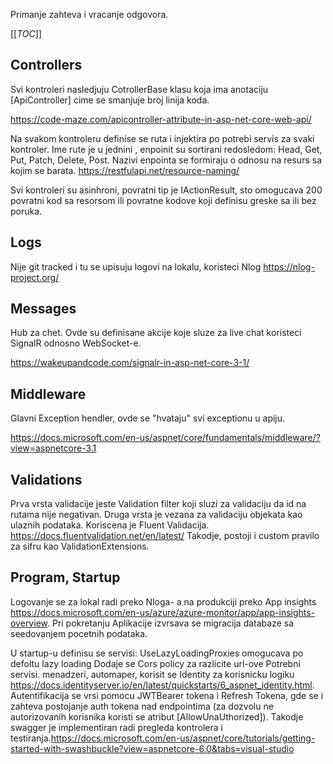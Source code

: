 Primanje zahteva i vracanje odgovora.

[[_TOC_]]


## Controllers

Svi kontroleri nasledjuju CotrollerBase klasu koja ima anotaciju [ApiController] cime se smanjuje broj linija koda.

https://code-maze.com/apicontroller-attribute-in-asp-net-core-web-api/

Na svakom kontroleru definise se ruta i injektira po potrebi servis za svaki kontroler. Ime rute je u jednini , enpoinit su sortirani redosledom: Head, Get, Put, Patch, Delete, Post. Nazivi enpointa se formiraju o odnosu na resurs sa kojim se barata. https://restfulapi.net/resource-naming/

Svi kontroleri su asinhroni, povratni tip je IActionResult, sto omogucava 200 povratni kod sa resorsom ili povratne kodove koji definisu greske sa ili bez poruka.

## Logs
Nije git tracked i tu se upisuju logovi na lokalu, koristeci Nlog https://nlog-project.org/

## Messages
Hub za chet. Ovde su definisane akcije koje sluze za live chat koristeci SignalR odnosno WebSocket-e.

https://wakeupandcode.com/signalr-in-asp-net-core-3-1/

## Middleware
Glavni Exception hendler, ovde se "hvataju" svi exceptionu u apiju.

https://docs.microsoft.com/en-us/aspnet/core/fundamentals/middleware/?view=aspnetcore-3.1 

## Validations

Prva vrsta validacije jeste Validation filter koji sluzi za validaciju da id na rutama nije negativan.
Druga vrsta je vezana za validaciju objekata kao ulaznih podataka. Koriscena je Fluent Validacija.
https://docs.fluentvalidation.net/en/latest/
Takodje, postoji i custom pravilo za sifru kao ValidationExtensions.

## Program, Startup
Logovanje se za lokal radi preko Nloga- a na produkciji preko App insights https://docs.microsoft.com/en-us/azure/azure-monitor/app/app-insights-overview.
Pri pokretanju Aplikacije izvrsava se migracija databaze sa seedovanjem pocetnih podataka.

U startup-u definisu se servisi: UseLazyLoadingProxies omogucava po defoltu lazy loading
Dodaje se Cors policy za razlicite url-ove
Potrebni servisi. menadzeri, automaper, korisit se Identity za korisnicku logiku https://docs.identityserver.io/en/latest/quickstarts/6_aspnet_identity.html.
Autentifikacija se vrsi pomocu JWTBearer tokena i Refresh Tokena, gde se i zahteva postojanje auth tokena nad endpointima (za dozvolu ne autorizovanih korisnika koristi se atribut [AllowUnaUthorized]). Takodje swagger je implementiran radi pregleda kontrolera i testiranja.https://docs.microsoft.com/en-us/aspnet/core/tutorials/getting-started-with-swashbuckle?view=aspnetcore-6.0&tabs=visual-studio
